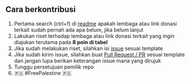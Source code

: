 ## Cara berkontribusi

1. Pertama search (ctrl+f) di [readme](https://github.dev/ranggakd/Bantu_Palestina/blob/main/README.md) apakah lembaga atau link donasi terkait sudah pernah ada apa belum, jika belum lanjut
2. Lakukan riset terhadap lembaga atau link donasi terkait yang ingin diajukan terutama pada __8 poin di tabel__
3. Jika sudah melakukan riset, silahkan isi [issue](https://github.com/ranggakd/Bantu_Palestina/issues) sesuai template
4. Jika sudah kirim issue, silahkan buat [Pull Request / PR](https://github.com/ranggakd/Bantu_Palestina/pulls) sesuai template dan jangan lupa berikan keterangan issue mana yang dirujuk
5. Tunggu persetujuan pemilik repo
6. 🇵🇸 #FreePalestine 🇵🇸

